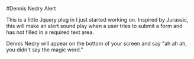 #Dennis Nedry Alert

This is a little Jquery plug in I just started working on. Inspired by Jurassic, this will make an alert sound play when a user tries to submit a form and has not filled in a required text area.

Dennis Nedry will appear on the bottom of your screen and say "ah ah ah, you didn't say the magic word."